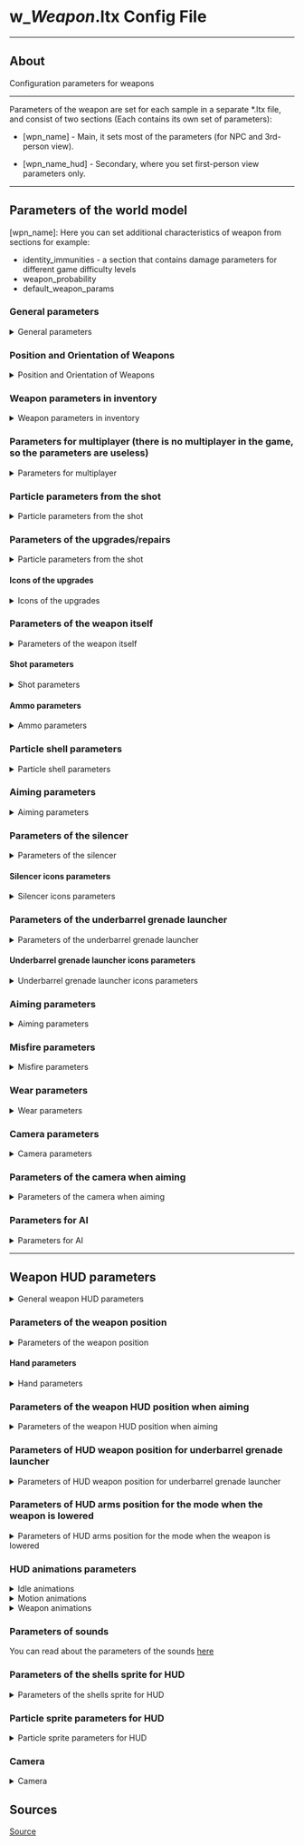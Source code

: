 # w_*Weapon*.ltx Config File

___

## About

Configuration parameters for weapons

___

Parameters of the weapon are set for each sample in a separate *.ltx file, and consist of two sections (Each contains its own set of parameters):

- [wpn_name] - Main, it sets most of the parameters (for NPC and 3rd-person view).

- [wpn_name_hud] - Secondary, where you set first-person view parameters only.

___

## Parameters of the world model

[wpn_name]: Here you can set additional characteristics of weapon from sections for example:

- identity_immunities - a section that contains damage parameters for different game difficulty levels
- weapon_probability
- default_weapon_params

### General parameters

<details>
    <summary>General parameters</summary>

| Parameter Name | Parameter Description | Example value | Parameter Possible Values and their descriptions |
---|---|---|---|
| GroupControlSection |  | spawn_group |  |
| $npc | use NPC of this weapon | on | on (Yes) - off (No) |
| $prefetch | preload queue | 8 |  |
| $spawn | the Weapon Directory in the Level Editor | "weapons\ak-74" | "weapons\ *wpn_name*" |
| scheduled | online/offline switch; Works only for "live" objects with AI | off | on (Yes) - off (No) |
| cform | parameter for dynamic objects; necessary for correct creation of the skeleton model | skeleton |  |
| parent_section |  | wpn_akm |  |
| class | engine weapon class | WP_AK74 | <br>WP_BINOC</br> <br>WP_KNIFE</br> <br>WP_BM16</br> <br>WP_GROZA</br> <br>WP_SVD</br> <br>WP_AK74</br> <br>WP_LR300</br> <br>WP_HPSA</br> <br>WP_PM</br> <br>WP_RG6</br> <br>WP_RPG7</br> <br>WP_SHOTG</br> <br>WP_ASHTG</br> <br>WP_MAGAZ</br> <br>WP_SVU</br> <br>WP_USP45</br> <br>WP_VAL</br> <br>WP_VINT</br> <br>WP_WALTH</br> <br>W_STMGUN</br> |
| animation_slot | animation slot number | 2 | 1 (pistol) - 2 (automatic rifle) - 3 (rifle, shotgun) - 4 (RPG) - 5 (knife) - 7 (bolt, grenade) - 8 (submachine gun with integrated underbarrel grenade launcher) - 9 (Shotgun) - 10 (Drum Gun) - 13 (binoculars) |
| hand_dependence | determines whether the weapon will be taken with one or two hands | 1 | 0 (no hands) - 1 (one hand) - 2 (two hands) |
| single_handed | held with one hand | 0 | 0 (no) - 1 (yes) |
| default_to_ruck | whether the weapon will be moved to the backpack instead of the slot when picked up | false | true (yes) - false (no) |
| sprint_allowed | this line means that you can run with the weapon | true | true (Yes) - false (No) |
| kind | The type of item to group into the appropriate section in the Item Spawner | w_rifle |  |
| cost | base price | 28780 | Specified in numbers |
| hud | section with parameters for the hud model of the weapon (1st person view) | wpn_akm_hud | Specifies the name of the section |
| visual | reference to the 3rd person model | dynamics\weapons\wpn_akm\wpn_akm.ogf | Specifies the path to the file |

</details>

### Position and Orientation of Weapons

<details>
    <summary>Position and Orientation of Weapons</summary>

| Parameter Name | Parameter Description | Example value | Parameter Possible Values and their descriptions |
---|---|---|---|
| position | position of the weapon in the hands of the NPC and the headspace when viewed from the 3rd person | -0.026, -0.175, 0.0 | x - left/+right, y + up/down, z - forward/+backward |
| orientation | orientation | how the weapon is rotated in the hands of the NPC and headgear, in the 3rd person view | 0, 0, 0 | x - left/+right, y + up/down, z - forward/+backward |
| fire_point | coordinates of the fire particle from the shot, in the 3rd person view | 0, 0.218, 0.656 | x - left/+right, y + up/down, z - forward/+backward |
| fire_point2 | Coordinates of the fire particle from the shot, when viewed from the 3rd person from the holster | 0, 0.161, 0.583 | x - left/+right, y + up/down, z - forward/+backward |
| strap_bone0 | the name of the first NPC model bone where the weapon is located when hidden | bip01_spine2 | Bone Name |
| strap_bone1 | The name of the second NPC model bone that holds the weapon when hidden | bip01_spine1 | Bone Name |
| strap_position | the position of the weapon on the NPC's back, when viewed from the third person | -0.26, -0.11, 0.25 | x - left/+right, y + up/down, z - forward/+backward |
| strap_orientation | how the weapon is rotated on the NPC's back in 3rd person view | -15, -9, 110 | x - left/+right, y + up/down, z - forward/+backward |

</details>

### Weapon parameters in inventory

<details>
    <summary>Weapon parameters in inventory</summary>

| Parameter name | Parameter description | Example value | Possible parameter values and their descriptions |
---|---|---|---|
| icons_texture |  |  |  |
| inv_grid_height | icon height | 2 | number of 50x50 pixels cells |
| inv_grid_width | icon width | 5 | number of 50x50 pixels cells |
| inv_grid_x | the coordinate of the upper left corner of the icon on a 50x50 pixel grid on the X axis | 35 | number of cells indented to the right |
| inv_grid_y | The coordinate of the upper left corner of the icon on a 50x50 pixel grid on the Y axis | 0 | number of cells indenting downward |
| inv_name | The name in the inventory | st_wpn_akm | Section name, in *.xml files included in the string_table section of gamedata\configs\localization.ltx |
| inv_name_short | short name in the inventory | st_wpn_akm | Section name, in *.xml files included in the string_table section of gamedata\configs\localization.ltx |
| inv_weight | the inventory weight of the unloaded weapon | 3.3 | The number is given in kilograms |
| description | Description in inventory | st_wpn_akm_descr | Section name, in *.xml files included in the string_table section of gamedata\configs\localization.ltx |
| slot | Inventory slot number | 2 | 0 (knife) - 1 (gun) - 2 (shotgun, machine gun, rifle, grenade launcher) - 3 (grenade) - 4 (binoculars) - 5 (bolt) |

</details>

### Parameters for multiplayer (there is no multiplayer in the game, so the parameters are useless)

<details>
    <summary>Parameters for multiplayer</summary>

| Parameter Name | Parameter Description | Example value | Parameter Possible Values and their descriptions |
---|---|---|---|
| weapon_class | is used exclusively for the purchase menu in multiplayer | shotgun - assault_rifle - sniper_rifle - heavy_weapon |
| startup_ammo | startup amount of ammo in multiplayer | The number of rounds of ammunition is indicated |
| kill_msg_x | the coordinate of the upper left corner of the kill icon on the X axis |  |
| kill_msg_y | top-left corner coordinate of the kill icon on the Y axis | |
| kill_msg_width | the width of the kill icon | the value is specified in pixels |
| kill_msg_height | kill icon height | value in pixels |

</details>

### Particle parameters from the shot

<details>
    <summary>Particle parameters from the shot</summary>

| Parameter name | Parameter description | Example value | Possible parameter values and their descriptions |
---|---|---|---|
| flame_particles | gunshot fire particle | weapons\generic_weapon05 | Specifies the path to the file |
| smoke_particles | shot smoke particle | weapons\generic_shoot_00 | Specifies the path to the file |
| light_disabled | flash off when shot | false | true (yes) - false (no) |
| light_color | Parameters for changing the color of the shot fire particle | 0.6, 0.5, 0.3 | RGB Color |
| light_range | the radius of the fire partition from the shot | 5 |  |
| light_time | time of light playback when shot | 0.2 |  |
| light_var_color | Parameter of variation of the color of the fire particle from the shot | 0.05 | RGB Color |
| light_var_range | varies the radius of the fire particle from the shot | 0.5 | Value 60.0 = 10 seconds |

</details>

### Parameters of the upgrades/repairs

<details>
    <summary>Particle parameters from the shot</summary>

| Parameter name | Parameter description | Example value | Possible parameter values and their descriptions |
---|---|---|---|
| upgrades |  | up_gr_firstab_akm, up_gr_seconab_akm, up_gr_thirdab_akm, up_gr_fourtab_akm, up_gr_fifthab_akm, up_gr_fifthcd_akm |  |
| installed_upgrades | installed upgrades |  |  |
| upgrade_scheme | upgrade_scheme | upgrade_scheme_ak74 |  |
| repair_type | item type for repair tools | rifle_7 | pistol - shotgun - rifle_5 - rifle_7 |  |

</details>

#### Icons of the upgrades

<details>
    <summary>Icons of the upgrades</summary>

| Parameter name | Parameter description | Example value | Possible parameter values and their descriptions |
---|---|---|---|
| upgr_icon_x | the X coordinate of the upper left corner of the icon in the repair window | 300 | Specified in pixels |
| upgr_icon_y | top-left corner coordinate of the icon in the Y axis repair window | 0 | Specified in pixels |
| upgr_icon_width | Width of the icon in the repair window | 300 | Specified in pixels |
| upgr_icon_height | icon height in the repair window | 100 | Specified in pixels |

</details>

### Parameters of the weapon itself

<details>
    <summary>Parameters of the weapon itself</summary>

| Parameter name | Parameter description | Example value | Possible parameter values and their descriptions |
---|---|---|---|
| fire_modes | firing modes fire modes | 1, -1 | -1 (automatic) - 1 (single) - 2 (two-shot) - 3 (three-shot) |
| wallmark_section | section of wallmarks that appear on the ground/geometry when exploding |  | Section name (by default it is in the system.ltx file) |
| wm_size | texture size of the mark left on the ground after the explosion |  | The bigger the number, the bigger the mark |
| allow_inertion | whether inertia is enabled |  | true (Yes) - false (No) |
| ph_mass | the weight of the unloaded weapon for the physical engine | 4 | The number is given in kilograms |

</details>

#### Shot parameters

<details>
    <summary>Shot parameters</summary>

| Parameter name | Parameter description | Example value | Possible parameter values and their descriptions |
---|---|---|---|
| hit_impulse | The force that the flying bullet transmits to the victim affects the ragdoll-body behavior | 34 | The more, the farther the body will fly away |
| hit_power | damage dealt | 0.58, 0.58, 0.58, 0.58 | Specifies a value for the level of difficulty in descending order, i.e. from master to beginner |
| hit_type | Type of damage inflicted; used to calculate damage; armor suits (and others) are set to be immune to each type of damage separately | fire_wound | fire_wound (fire damage) - wound (stabbing) - wound_2 (cutting) - explosion (shrapnel damage) |
| fire_distance | effective range of the shot after which the bullet disappears | 900 | Specified in meters |
| bullet_speed | initial bullet speed | 715 | Specified in meters per second |
| rpm | Shooting speed | 600 | Specifies the number of shots per minute |
| rpm_empty_click | Misfire/empty magazine sound frequency | 200 |  |
| fire_dispersion_base | The dispersion (angle of the bullets) introduced by the weapon; affects accuracy; added to the disp_base in actor.ltx | 0.45 | Specified in degrees |
| PDM_disp_accel_factor | Multiplier by which fire_dispersion_base is multiplied when the protagonist runs | 2.5 | Specified in numbers |
| PDM_disp_base | Multiplier by which fire_dispersion_base is multiplied when the protagonist is standing at full height | 1.15 | Specified in numbers |
| PDM_disp_crouch | Multiplier by which fire_dispersion_base is multiplied when the protagonist goes crouched | 1.0 | Specified in numbers |
| PDM_disp_crouch_no_acc | Multiplier by which fire_dispersion_base is multiplied when the protagonist stands still while ducking | 1.0 | Specified in numbers |
| PDM_disp_vel_factor | Multiplier by which fire_dispersion_base is multiplied when the protagonist spins a weapon or runs | 2.5 | Specified in numbers |

</details>

#### Ammo parameters

<details>
    <summary>Ammo parameters</summary>

| Parameter name | Parameter description | Example value | Possible parameter values and their descriptions |
---|---|---|---|
| ammo_class | ammo type for this weapon | ammo_7.62x39_fmj, ammo_7.62x39_fmj_bad, ammo_7.62x39_fmj_verybad, ammo_7.62x39_ap, ammo_7.62x39_ap_bad, ammo_7.62x39_ap_verybad | The names of the ammunition sections are indicated, separated by commas |
| ammo_elapsed | magazine capacity at the moment of spawning | 30 | indicate the value equal to ammo_mag_size |
| ammo_mag_size | ammunition capacity | 30 | The number of bullets is indicated |

</details>

### Particle shell parameters

<details>
    <summary>Particle shell parameters</summary>

| Parameter name | Parameter description | Example value | Possible parameter values and their descriptions |
---|---|---|---|
| shell_point | coordinates of the shell partylock, when viewed from the 3rd person | 0, 0.216, 0.174 | x - left/+right, y + up/down, z - forward/+backward |
| shell_dir | how the shell particle is rotated when viewed from the 3rd person | 0, 0, 0.4 | x - left/+right, y + up/down, z - forward/+backward |
| shell_particles | shell particle | weapons\762x39 | Particles file path relative to particles.xr |

</details>

### Aiming parameters

<details>
    <summary>Aiming parameters</summary>

| Parameter name | Parameter description | Example value | Possible parameter values and their descriptions |
---|---|---|---|
| scopes | Name of the gun sight section | 1p29, kobra, ps01 | Sections to models with these sights are indicated |
| scope_status | Scope status | 0 | 0 (not available) - 1 (built-in) - 2 (removable) |
| scope_zoom_factor | scope magnification | 0 | For the sight specified in the parameter scopes, the value can already be more |

</details>

### Parameters of the silencer

<details>
    <summary>Parameters of the silencer</summary>

| Parameter name | Parameter description | Example value | Possible parameter values and their descriptions |
---|---|---|---|
| silencer_name | Name of the silencer section of the gun | wpn_sil_pbs1 |  |
| silencer_status | silencer status | 2 | 0 (not available) -  1 (built-in) - 2 (removable) |
| silencer_light_color | Parameters for changing the color of the particle of the smoke from the shot from the weapon with silencer | 0.6, 0.5, 0.3 |  |
| silencer_light_range | the radius of the particle of the haze when firing | 0.01 |  |
| silencer_light_time | light time | 0.2 |  |
| silencer_light_var_color | Parameter for varying the color of the particle of smoke from a shot from a weapon with silencer | 0.05 |  |
| silencer_light_var_range | variation of the radius of the particle of the smoke from the shot from the weapon with silencer | 0.5 |  |
| silencer_smoke_particles | particle smoke effect for a shot with silencer | weapons\generic_shoot_00 | Particles file path relative to particles.xr |

</details>

#### Silencer icons parameters

<details>
    <summary>Silencer icons parameters</summary>

| Parameter name | Parameter description | Example value | Possible parameter values and their descriptions |
---|---|---|---|
| silencer_x | the coordinates of the silencer icon superimposed on top of the weapon icon on the X coordinate | 235 | Specified in numbers |
| silencer_y | the coordinates of the silencer icon superimposed over the weapon icon in Y coordinate | 10 | Specified in numbers |

</details>

### Parameters of the underbarrel grenade launcher

<details>
    <summary>Parameters of the underbarrel grenade launcher</summary>

| Parameter name | Parameter description | Example value | Possible parameter values and their descriptions |
---|---|---|---|
| grenade_class | type of underbarrel grenades | ammo_vog-25, ammo_vog-25_bad, ammo_vog-25_verybad |  |
| grenade_launcher_name | name of the section of the underbarrel grenade launcher | wpn_addon_grenade_launcher |  |
| grenade_launcher_status | the status of the underbarrel grenade launcher | 0 | 0 (not available) -  1 (built-in) - 2 (removable) |
| launch_speed | launch speed of the underbarrel grenade launcher | 0 |  |
| grenade_flame_particles | particle of the fire from the underbarrel grenade launcher | weapons\generic_weapon01 | Particles file path relative to particles.xr |

</details>

#### Underbarrel grenade launcher icons parameters

<details>
    <summary>Underbarrel grenade launcher icons parameters</summary>

| Parameter name | Parameter description | Example value | Possible parameter values and their descriptions |
---|---|---|---|
| grenade_launcher_x | grenade launcher icon coordinates superimposed over the weapon icon on the X coordinate | 127 | Specified in numbers |
| grenade_launcher_y | grenade_launcher icon coordinates superimposed over the weapon icon on the Y coordinate | 18 | Specified in numbers |

</details>

### Aiming parameters

<details>
    <summary>Aiming parameters</summary>

| Parameter name | Parameter description | Example value | Possible parameter values and their descriptions |
---|---|---|---|
| use_aim_bullet | whether the first bullet fired after a long period of inactivity will fly exactly into the crosshair | false | true (Yes) - false (No) |
| time_to_aim | the time of inactivity after which the use_aim_bullet is triggered | 0.0 |  |
| zoom_dof |  | 0.5, 1.0, 180 |  |
| zoom_enabled | the ability to aim | true | true (Yes) - false (No) |
| zoom_rotate_time | the speed at which the weapon goes to the "aiming" state, in seconds | 0.25 | Specified in seconds |
| reload_dof |  | 0.0, 0.5, 5, 2 |  |
| control_inertion_factor | Usability; aka inertia; affects how easily the weapon can be controlled with the mouse | 1.0f |  |
| crosshair_inertion |  | 5.8 |  |

</details>

### Misfire parameters

<details>
    <summary>Misfire parameters</summary>

| Parameter name | Parameter description | Example value | Possible parameter values and their descriptions |
---|---|---|---|
| misfire_probability | misfire_probability | maximum wear probability | 0.005 | 0 (never jams) - 1 (always jams) |
| misfire_start_condition | the wear at which there is a chance of misfire | 0.7 |  |
| misfire_start_prob | misfire chance of misfire when wear is greater than misfireStartCondition | 0.007 |  |
| misfire_end_condition | the chance of misfire when worn out is greater than misfireEndCondition | 0.05 |  |
| misfire_end_prob | wear rate at which the chance of misfire becomes constant | 0.11 |  |

</details>

### Wear parameters

<details>
    <summary>Wear parameters</summary>

| Parameter name | Parameter description | Example value | Possible parameter values and their descriptions |
---|---|---|---|
| condition_queue_shot_dec | condition_shot_dec | 0.0008 |  |
| condition_shot_dec | increase wear on each shot | 0.0008 | 0 (no wear) - 1 (maximum wear) |
| fire_dispersion_condition_factor | the effect of wear on the variance of the weapon as a percentage | 0.001 |  |

</details>

### Сamera parameters

<details>
    <summary>Сamera parameters</summary>

| Parameter name | Parameter description | Example value | Possible parameter values and their descriptions |
---|---|---|---|
| cam_return | Whether to return the camera to its original position | 0 |  |
| cam_relax_speed | camera return speed | 10 |  |
| cam_dispersion | angle increase with each shot | 0.762 |  |
| cam_dispersion_frac | barrel will rise by cam_dispersion*cam_dispersion_frac +- cam_dispersion*(1-cam_dispersion_frac) | 1.0 |  |
| cam_dispersion_inc | increase cam_dispersion with each shot | 0.0725 |  |
| cam_max_angle | maximum vertical recoil angle | 50.0 |  |
| cam_max_angle_horz | maximum horizontal recoil angle | 50.0 |  |
| cam_step_angle_horz | barrel shift horizontally during firing | 1.38 |  |

</details>

### Parameters of the camera when aiming

<details>
    <summary>Parameters of the camera when aiming</summary>

| Parameter name | Parameter description | Example value | Possible parameter values and their descriptions |
---|---|---|---|
| zoom_cam_relax_speed | similar to the return speed of the camera in the aiming mode | 10 |  |
| zoom_cam_dispersion | Similar to cam_dispersion in the aiming mode | 0.732 |  |
| zoom_cam_dispersion_frac | Similar to cam_dispersion_frac in aiming mode | 0.7 |  |
| zoom_cam_dispersion_inc | Similar to cam_dispersion_inc in aiming mode | 0.0625 |  |
| zoom_cam_max_angle | Similar to cam_max_angle in aiming mode | 50.0 |  |
| zoom_cam_max_angle_horz | Similar to cam_max_angle_horz in aiming mode | 50.0 |  |
| zoom_cam_step_angle_horz | Similar to cam_step_angle_horz in aiming mode | 1.28 |  |

</details>

### Parameters for AI

<details>
    <summary>Parameters for AI</summary>

| Parameter name | Parameter description | Example value | Possible parameter values and their descriptions |
---|---|---|---|
| ef_main_weapon_type | NPC weapon type | 2 | 0 (pistol) - 1 (shotgun) - 2 (assault rifle) - 3 (rifle) - 4 (grenade launcher) |
| ef_weapon_type | NPC fire mode | 8 | 5 (fire single shots) - 6 (fire in bursts) - 7 (aim and fire single shots) - 8 (aim and fire (sniper)) - 9 (grenade launcher) |
| cam_relax_speed_ai |  | 360 |  |
| zoom_cam_relax_speed_ai |  | 360 |  |
| holder_fov_modifier | NPC angle of view multiplier (eye_fov) with this weapon | 1.0 | Specified in numbers |
| holder_range_modifier | NPC range multiplier (eye_range) with this weapon | 1.0 | Specified in numbers |
| min_radius |  |  |  |
| max_radius |  |  |  |

</details>

___

## Weapon HUD parameters

<details>
    <summary>General weapon HUD parameters</summary>

[wpn_*weapon name*_hud]:

| Parameter name | Parameter description | Example value | Possible parameter values and their descriptions |
---|---|---|---|
| item_visual | Weapon hud-model; 1st person view | anomaly_weapons\wpn_akm\wpn_akm_hud.ogf | File path relative to the gamedata\meshes folder |
| attach_place_idx |  | 0 |  |
| zoom_hide_crosshair | whether to remove the crosshair when aiming | true | true (Yes) - false (No) |

</details>

### Parameters of the weapon position

<details>
    <summary>Parameters of the weapon position</summary>

| Parameter name | Parameter description | Example value | Possible parameter values and their descriptions |
---|---|---|---|
| item_position | weapon position in relation to the arms | 0, 0, 0 | x - left/+right, y + up/down, z - forward/+backward |
| item_orientation | weapon orientation in relation to the arms | 0, 0, 0 | x - left/+right, y + up/down, z - forward/+backward |

</details>

#### Hand parameters

<details>
    <summary>Hand parameters</summary>

| Parameter name | Parameter description | Example value | Possible parameter values and their descriptions |
---|---|---|---|
| hands_position | Hands and weapon position | -0.072, -0.15, 0.1 | x - left/+right, y + up/down, z - forward/+backward |
| hands_position_16x9 | Hands and weapon position for 16x9 monitors | -0.072, -0.15, 0.1 | x - left/+right, y + up/down, z - forward/+backward |
| hands_orientation | direction (orientation) of the hands and arms | 0.55, 2.39, 0.15 | x - left/+right, y + up/down, z - forward/+backward |
| hands_orientation_16x9 | direction (orientation) of arms and weapons for 16x9 monitors | 0.55, 2.39, 0.15 | x - left/+right, y + up/down, z - forward/+backward |

</details>

### Parameters of the weapon HUD position when aiming

<details>
    <summary>Parameters of the weapon HUD position when aiming</summary>

| Parameter name | Parameter description | Example value | Possible parameter values and their descriptions |
---|---|---|---|
| aim_hud_offset_pos | aiming shift | -0.0818, 0.05494, -0.25 | x - left/+right, y + up/down, z - forward/+backward |
| aim_hud_offset_pos_16x9 | aiming hand shift for 16x9 monitors | -0.0818, 0.05494, -0.25 | x - left/+right, y + up/down, z - forward/+backward |
| aim_hud_offset_rot | orientation of the arms with the weapon when aiming | 0.0407, 0.00886, -0.00495 | x - left/+right, y + up/down, z - forward/+backward |
| aim_hud_offset_rot_16x9 | aiming hand orientation for 16x9 monitors | 0.0407, 0.00886, -0.00495 | x - left/+right, y + up/down, z - forward/+backward |

</details>

### Parameters of HUD weapon position for underbarrel grenade launcher

<details>
    <summary>Parameters of HUD weapon position for underbarrel grenade launcher</summary>

| Parameter name | Parameter description | Example value | Possible parameter values and their descriptions |
---|---|---|---|
| gl_hud_offset_pos | gun arm displacement when aiming from the holster | -0.0491, 0.005, -0.155 | x - left/+right, y + up/down, z - forward/+backward |
| gl_hud_offset_pos_16x9 | gun hand offset when aiming from the arming cradle for 16x9 monitors | -0.0491, 0.005, -0.155 | x - left/+right, y + up/down, z - forward/+backward |
| gl_hud_offset_rot | the orientation of the arms with the weapon when aiming from the arming cube | -0.067, 0.0063, -0.02 | x - left/+right, y + up/down, z - forward/+backward |
| gl_hud_offset_rot_16x9 | orientation of the arms with weapon when aiming from the arming cube for 16x9 monitors | -0.067, 0.0063, -0.02 | x - left/+right, y + up/down, z - forward/+backward |

</details>

### Parameters of HUD arms position for the mode when the weapon is lowered

<details>
    <summary>Parameters of HUD arms position for the mode when the weapon is lowered</summary>

| Parameter name | Parameter description | Example value | Possible parameter values and their descriptions |
---|---|---|---|
| lean_hud_offset_pos | The offset of the arms with the weapon when the weapon is lowered | 0, 0, 0 | x - left/+right, y + up/down, z - forward/+backward |
| lean_hud_offset_rot | orientation of the arms with the weapon down | 0, 0, 0 | x - left/+right, y + up/down, z - forward/+backward |

</details>

### HUD animations parameters

<details>
    <summary>Idle animations</summary>

| Parameter name | Parameter description | Example value | Possible parameter values and their descriptions |
---|---|---|---|
| anm_idle | Idle animation |  |
| anm_idle_empty | Idle animation of an empty magazine |  |
| anm_idle_aim | Idle animation in aiming mode |  |
| anm_idle_g | Idle animation of a grenade launcher |  |
| anm_idle_g_aim | grenade launcher targeting animation |  |
| anm_idle_w_gl | Idle animation with grenade launcher attached to the weapon |  |
| anm_idle_w_gl_aim | Idle animation with a grenade launcher attached to the weapon when aiming |  |

</details>

<details>
    <summary>Motion animations</summary>

| Parameter name | Parameter description | Example value | Possible parameter values and their descriptions |
---|---|---|---|
| anm_idle_aim_moving | animation in the aiming mode when moving | The name of the corresponding animation |
| anm_idle_aim_moving_crouch | Animation in the aiming mode when moving in a crouch | The name of the corresponding animation |
| anm_idle_moving | motion animation | The name of the corresponding animation |
| anm_idle_moving_empty | motion animation with an empty magazine | The name of the corresponding animation |
| anm_idle_moving_crouch_g_aim | crouch walking animation with a grenade launcher attached to the weapon | The name of the corresponding animation |
| anm_idle_moving_crouch_w_gl_aim | animate walking while crouching with a grenade launcher attached to the weapon while aiming | The name of the corresponding animation |
| anm_idle_moving_g |  | The name of the corresponding animation |
| anm_idle_moving_g_aim |  | The name of the corresponding animation |
| anm_idle_moving_w_gl | the walking animation with a grenade launcher attached to the weapon | The name of the corresponding animation |
| anm_idle_moving_w_gl_aim | animate walking with a grenade launcher attached to the weapon while aiming | The name of the corresponding animation |
| anm_idle_sprint | Running animation | The name of the corresponding animation |
| anm_idle_sprint_empty | Running animation with an empty magazine | The name of the corresponding animation |
| anm_idle_sprint_g | The name of the corresponding animation |
| anm_idle_sprint_w_gl | running animation with a grenade launcher attached | The name of the corresponding animation |
| anm_hide | hiding animation | The name of the corresponding animation |
| anm_hide_empty | Hiding animation with an empty magazine | The name of the corresponding animation |
| anm_hide_g| | The name of the corresponding animation |
| anm_hide_w_gl | a hiding animation with an attached grenade launcher | The name of the corresponding animation |
| anm_show | show animation | The name of the corresponding animation |
| anm_show_empty | Show animation with an empty magazine | The name of the corresponding animation |
| anm_show_g |  | The name of the corresponding animation |
| anm_show_w_gl | show animation of pulling out a weapon with a grenade launcher attached | The name of the corresponding animation |
| anm_bore | Boredom animation | The name of the corresponding animation |

</details>

<details>
    <summary>Weapon animations</summary>

| Parameter name | Parameter description | Example value | Possible parameter values and their descriptions |
---|---|---|---|
| anm_reload | Reloading (When there is still a bullet in the chamber) | The name of the corresponding animation |
| anm_reload_empty | Reloading | The name of the corresponding animation |
| anm_reload_g | grenade launcher reload  | The name of the corresponding animation |
| anm_reload_w_gl | reloading of the weapon with a grenade launcher attached | The name of the corresponding animation |
| anm_shots | Shot animation | The name of the corresponding animation |
| anm_shot_l | Last shot animation | The name of the corresponding animation |
| anm_shots_g | underbarrel grenade launcher shot animation | The name of the corresponding animation |
| anm_shots_w_gl | underbarrel grenade launcher shot animation | The name of the corresponding animation |
| anm_switch | Animation of switching to alternate firing mode | The name of the corresponding animation |
| anm_switch_g | Animation of switching to underbarrel grenade launcher firing mode | The name of the corresponding animation |

</details>

### Parameters of sounds

You can read about the parameters of the sounds [here](weapon_sounds.ltx.md)

### Parameters of the shells sprite for HUD

<details>
    <summary>Parameters of the shells sprite for HUD</summary>

| Parameter name | Parameter description | Example value | Possible parameter values and their descriptions |
---|---|---|---|
| shell_bone | bone which will be considered the origin of coordinates for the shell sprite in 1st person view | wpn_body | Bone Name |
| shell_dir | the offset parameter of the shells after departure, in 1st person view | 0, 1, 0 | x - left/+right, y + up/down, z - forward/+backward |
| shell_point | Coordinates of the bullets ejection point in 1st person view | 0, 0.064, 0.19 | x - left/+right, y + up/down, z - forward/+backward |

</details>

### Particle sprite parameters for HUD

<details>
    <summary>Particle sprite parameters for HUD</summary>

| Parameter name | Parameter description | Example value | Possible parameter values and their descriptions |
---|---|---|---|
| fire_bone | the name of the fire particle bone of the weapon hud-model | wpn_body | Bone Name |
| fire_bone2 |  | wpn_body | Bone Name |
| fire_point | coordinates of the fire particle, when viewed from the 1st person | 0, 0.051841, 0.535482 | x - left/+right, y + up/down, z - forward/+backward |
| fire_point2 | Coordinates of the fire particles, when viewed from the 1st person when firing the underbarrel grenade launcher | 0, -0.011, 0.553 | x - left/+right, y + up/down, z - forward/+backward |

</details>

### Camera

<details>
    <summary>Camera</summary>

| Parameter name | Parameter description | Example value | Possible parameter values and their descriptions |
---|---|---|---|
| freeelook_z_offset_mul | Сamera displacement along the z-axis when the camera moves freely | 0.4 |  |

</details>

## Sources

[Source](https://modfaq.ru/%D0%9F%D0%B0%D1%80%D0%B0%D0%BC%D0%B5%D1%82%D1%80%D1%8B_%D0%BE%D1%80%D1%83%D0%B6%D0%B8%D1%8F)
